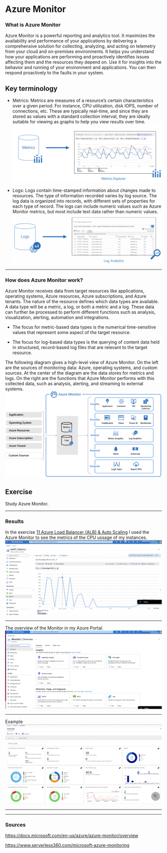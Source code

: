 # Azure Monitor

### What is Azure Monitor

Azure Monitor is a powerful reporting and analytics tool. It maximizes the availability and performance of your applications by delivering a comprehensive solution for collecting, analyzing, and acting on telemetry from your cloud and on-premises environments. It helps you understand how your applications are performing and proactively identifies issues affecting them and the resources they depend on. Use it for insights into the behavior and running of your environment and applications. You can then respond proactively to the faults in your system.


## Key terminology

- Metrics: Metrics are measures of a resource’s certain characteristics over a given period. For instance, CPU utilization, disk IOPS, number of connections, etc. These are typically real-time, and since they are stored as values with a standard collection interval, they are ideally suitable for viewing as graphs to help you view results over time.
![screenshot](../00_includes/azureweek3/met.png)


- Logs: Logs contain time-stamped information about changes made to resources. The type of information recorded varies by log source. The log data is organized into records, with different sets of properties for each type of record. The logs can include numeric values such as Azure Monitor metrics, but most include text data rather than numeric values.
![screenshot](../00_includes/azureweek3/log.png)

---

### How does Azure Monitor work?

Azure Monitor receives data from target resources like applications, operating systems, Azure resources, Azure subscriptions, and Azure tenants. The nature of the resource defines which data types are available. A data type will be a metric, a log, or both a metric and a log. These data can further be processed to perform different functions such as analysis, visualization, alerting, automation and integrations.

- The focus for metric-based data types is the numerical time-sensitive values that represent some aspect of the target resource.

- The focus for log-based data types is the querying of content data held in structured, record-based log files that are relevant to the target resource.

The following diagram gives a high-level view of Azure Monitor. On the left are the sources of monitoring data: Azure, operating systems, and custom sources. At the center of the diagram are the data stores for metrics and logs. On the right are the functions that Azure Monitor performs with this collected data, such as analysis, alerting, and streaming to external systems.
![screenshot](../00_includes/azureweek3/20.png)




## Exercise

Study Azure Monitor.

---

### Results

In the exercise [11 Azure Load Balancer (ALB) & Auto Scaling](https://github.com/TechGrounds-Cloud8/cloud8-abdeslamazhir/blob/main/Week%205%20Cloud%20Fundamentals/AZ%2011%20ALB%2C%20Autoscaling.md) I used the Azure Monitor to see the metrics of the CPU ussage of my instances.
![screenshot](../00_includes/azureweek3/met1.png)


---

The overview of the Monitor in my Azure Portal.
![screenshot](../00_includes/azureweek3/201.png)

---

Example 
![screenshot](../00_includes/azureweek3/2011.png)

---
---

### Sources

https://docs.microsoft.com/en-us/azure/azure-monitor/overview

https://www.serverless360.com/microsoft-azure-monitoring